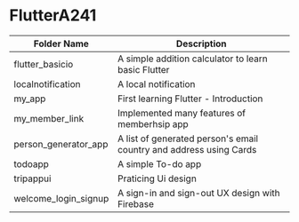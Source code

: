 # FlutterA241
 
| Folder Name                 | Description                                              |
|-----------------------------|----------------------------------------------------------|
| flutter_basicio             | A simple addition calculator to learn basic Flutter      |
| localnotification           | A local notification                                     |
| my_app                      | First learning Flutter - Introduction                    |
| my_member_link              | Implemented many features of memberhsip app              |
| person_generator_app        | A list of generated person's email country and address using Cards        |
| todoapp                     | A simple To-do app                                       |
| tripappui                   | Praticing Ui design                                      |
| welcome_login_signup        | A sign-in and sign-out UX design with Firebase           |

